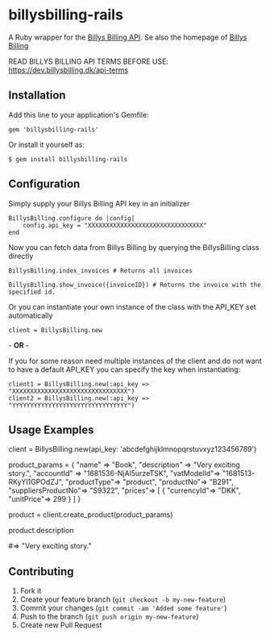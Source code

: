 # billysbilling-rails

A Ruby wrapper for the [Billys Billing API](https://dev.billysbilling.dk/api). Se also the homepage of [Billys Billing ](https://billysbilling.dk/)

READ BILLYS BILLING API TERMS BEFORE USE: https://dev.billysbilling.dk/api-terms

## Installation

Add this line to your application's Gemfile:

    gem 'billysbilling-rails'


Or install it yourself as:

    $ gem install billysbilling-rails
   
## Configuration

Simply supply your Billys Billing API key in an initializer

    BillysBilling.configure do |config|
    	config.api_key = "XXXXXXXXXXXXXXXXXXXXXXXXXXXXXXXX"
    end
    
Now you can fetch data from Billys Billing by querying the BillysBilling class directly

	BillysBilling.index_invoices # Returns all invoices
	
	BillysBilling.show_invoice({invoiceID}) # Returns the invoice with the specified id.
	
Or you can instantiate your own instance of the class with the API_KEY set automatically

	client = BillysBilling.new
	
\- **OR** -


If you for some reason need multiple instances of the client and do not want to have a default API_KEY you can specify the key when instantiating:

	client1 = BillysBilling.new(:api_key => "XXXXXXXXXXXXXXXXXXXXXXXXXXXXXXXX")
	client2 = BillysBilling.new(:api_key => "YYYYYYYYYYYYYYYYYYYYYYYYYYYYYYYY")
	
## Usage Examples

client = BillysBilling.new(api_key: 'abcdefghijklmnopqrstuvxyz123456789')

product_params = {
    "name" => "Book",
    "description" => "Very exciting story.",
    "accountId" => "1681536-NjAl5urzeTSK",
    "vatModelId"=> "1681513-RKyYI1GPOdZJ",
    "productType"=> "product",
    "productNo"=> "B291",
    "suppliersProductNo"=> "S9322",
    "prices"=> [
        {
            "currencyId"=> "DKK",
            "unitPrice"=> 299
        }
    ]
}

product = client.create_product(product_params)

product.description

 #=> "Very exciting story."


## Contributing

1. Fork it
2. Create your feature branch (`git checkout -b my-new-feature`)
3. Commit your changes (`git commit -am 'Added some feature'`)
4. Push to the branch (`git push origin my-new-feature`)
5. Create new Pull Request
